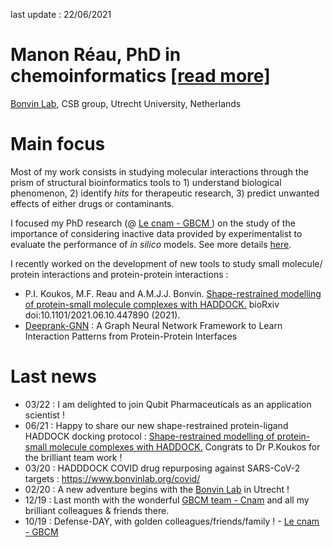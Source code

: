 last update : 22/06/2021

# Manon Réau, PhD in chemoinformatics <a class="atitle" href="{{ site.github.CV }}">[read more]</a>
<a href="http://www.bonvinlab.org/">Bonvin Lab</a>, CSB group, Utrecht University, Netherlands

# Main focus
Most of my work consists in studying molecular interactions through the prism of structural bioinformatics tools to 1) understand biological phenomenon, 2) identify <em>hits</em> for therapeutic research, 3) predict unwanted effects of either drugs or contaminants. 

I focused my PhD research (@ <a href="http://gbcm.cnam.fr/">Le cnam - GBCM </a>) on the study of the importance of considering inactive data provided by experimentalist to evaluate the performance of <em>in silico</em> models. See more details <a href="{{ site.github.research }}">here</a>. 

I recently worked on the development of new tools to study small molecule/ protein interactions and protein-protein interactions :
- P.I. Koukos, M.F. Reau and A.M.J.J. Bonvin. <a href="https://www.biorxiv.org/content/10.1101/2021.06.10.447890v1">Shape-restrained modelling of protein-small molecule complexes with HADDOCK.</a> bioRxiv doi:10.1101/2021.06.10.447890 (2021).
- <a href="https://deeprank-gnn.readthedocs.io/">Deeprank-GNN</a> : A Graph Neural Network Framework to Learn Interaction Patterns from Protein-Protein Interfaces

# Last news 
   * 03/22 : I am delighted to join Qubit Pharmaceuticals as an application scientist !
   * 06/21 : Happy to share our new shape-restrained protein-ligand HADDOCK docking protocol : <a href="https://www.biorxiv.org/content/10.1101/2021.06.10.447890v1">Shape-restrained modelling of protein-small molecule complexes with HADDOCK.</a> Congrats to Dr P.Koukos for the brilliant team work !
   * 03/20 : HADDDOCK COVID drug repurposing against SARS-CoV-2 targets : <a href="https://www.bonvinlab.org/covid/">https://www.bonvinlab.org/covid/</a>
   * 02/20 : A new adventure begins with the <a href="http://www.bonvinlab.org/">Bonvin Lab</a> in Utrecht !
   * 12/19 : Last month with the wonderful <a href="http://gbcm.cnam.fr/">GBCM team - Cnam</a> and all my brilliant colleagues & friends there.
   * 10/19 : Defense-DAY, with golden colleagues/friends/family ! - <a href="http://gbcm.cnam.fr/">Le cnam - GBCM </a>



